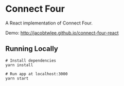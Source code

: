 # Connect Four

A React implementation of Connect Four.

Demo: http://jacobtwlee.github.io/connect-four-react

## Running Locally

```
# Install dependencies
yarn install

# Run app at localhost:3000
yarn start
```